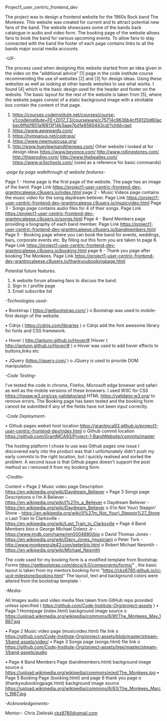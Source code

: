 Project1_user_centric_frontend_dev

The project was to design a frontend website for the 1960s Rock band The Monkees.  This website was created for current and to attract potential new fans of the band. The website showcases some of the bands back catalogue in audio and video form. The booking page of the website allows fans to book the band for various upcoming events. To allow fans to stay connected with the band the footer of each page contains links to all the bands major social media accounts.

*-UX-*

The process used when designing this website started from an idea given in the video on the “additional advice” [1] page in the code institute course recommending the use of websites [2] and [3] for design ideas. Using these websites as well as looking at other bands websites to see what works. I found [4] which is the basic design used for the header and footer on the website. The basic layout for the rest of the website is taken from [5], where the website pages consist of a static background image with a strollable box contain the content of that page. 
1.	https://courses.codeinstitute.net/courses/course-v1:codeinstitute+FE+2017_T3/courseware/c75714c9636b4cf59120d60acbec6ffd/f851a16813f14b3aae7bd1e6560443cd/?child=last
2.	https://www.awwwards.com/
3.	https://tympanus.net/codrops/
4.	https://www.newmusicusa.org/
5.	http://www.hueylewisandthenews.com/
Other website I looked at for design ideas
https://www.beyonce.com/
http://www.rollingstones.com/
http://theprodigy.com/
http://www.thebeatles.com/
https://www.w3schools.com/ (used as a reference for basic commands) 


*-page by page walkthrough of website features-*

Page 1 - Home page is the first page of the website. The page has an image of the band. Page Link https://project1-user-centric-frontend-dev-grantmcaleese.c9users.io/index.html
page 2 - Music Videos page contains the music video for the song daydream believer. Page Link https://project1-user-centric-frontend-dev-grantmcaleese.c9users.io/musicvideo.html
Page 3 - Songs page contains audio files for 4 of their songs. Page Link https://project1-user-centric-frontend-dev-grantmcaleese.c9users.io/songs.html
Page 4 - Band Members page providing a biography of each band member. Page Link https://project1-user-centric-frontend-dev-grantmcaleese.c9users.io/bandmembers.html
Page 5 - Booking page where you can book the band for events, weddings, bars, corporate events etc. By filling out this form you are taken to page 6. Page Link https://project1-user-centric-frontend-dev-grantmcaleese.c9users.io/booking.html
page 6 - Thank you page after booking The Monkees. Page Link https://project1-user-centric-frontend-dev-grantmcaleese.c9users.io/thankyoubookingpage.html

Potential future features.
1. A website forum allowing fans to discuss the band.
2. Sign in / profile page
3. Email subscribe list


*-Technologies used-*

•	Bootstrap ( https://getbootstrap.com/ )
o	Bootstrap was used to mobile-first design of the website.

•	Cdnjs ( https://cdnjs.com/libraries )
o	Cdnjs add the font awesome library for fonts and CSS framework.

•	Hover ( http://ianlunn.github.io/Hover/# )Hover ( http://ianlunn.github.io/Hover/# )
o	Hover was used to add hover effects to buttons,links etc

•	JQuery (https://jquery.com/ )
o	JQuery is used to provide DOM manipulation.


*-Code Testing-*

I’ve tested the code in chrome, Firefox, Microsoft edge browser and safari as well as the mobile versions of these browsers.
I used W3C for CSS https://jigsaw.w3.org/css-validator/and HTML https://validator.w3.org/ to remove errors.
The Booking page has been tested and the booking form cannot be submitted if any of the fields have not been input correctly.


*-Code Deployment-*

•	Github pages websit host location https://grantmca93.github.io/project1-user-centric-frontend-dev/index.html
o	Github commit location https://github.com/GrantMCA93/Project-1-BandWebsite/commits/master

The hosting platform I chose to use was Github pages
one issue I discovered early into the product was that I unfortunately didn’t push my early commits to the right location, but I quickly realised and sorted the problem.
A second issue is that Github pages doesn't support the post method so i removed it from my booking form.


*-Credits-*

Content
•	Page 2 Music video page Description https://en.wikipedia.org/wiki/Daydream_Believer
•	Page 3 Songs page Descriptions 
o	I’m A Believer - https://en.wikipedia.org/wiki/I%27m_a_Believer
o	Daydream Believer - https://en.wikipedia.org/wiki/Daydream_Believer
o	(I’m Not Your) Steppin’ Stone - https://en.wikipedia.org/wiki/(I%27m_Not_Your)_Steppin%27_Stone
o	Last Train to Clarksville - https://en.wikipedia.org/wiki/Last_Train_to_Clarksville
•	Page 4 Band Members bios
o	George Michael Dolenz Jr - https://www.imdb.com/name/nm0004880/bio
o	David Thomas Jones - https://en.wikipedia.org/wiki/Davy_Jones_(musician)
o	Peter Tork - http://www.monkeesrule43.com/peterbio.html
o	Robert Michael Nesmith - https://en.wikipedia.org/wiki/Michael_Nesmith

The code used for my booking form is a modified template from Bootstrap Forms https://getbootstrap.com/docs/4.0/components/forms/" , the basic layout is taken from my mentors booking form "https://ckz8780.github.io/ci-ucd-milestone/booking.html"
The layout, text and background colors were altered from the bootstrap template -

*-Media-*

All Images audio and video media files taken from GitHub repo provided unless specified ( https://github.com/Code-Institute-Org/project-assets )
•	Page 1 Homepage (index.html) background image source 
o	https://upload.wikimedia.org/wikipedia/commons/8/8f/The_Monkees_May_1967.jpg

•	Page 2 Music video page (musicvideo.html) file link 
o	https://github.com/Code-Institute-Org/project-assets/blob/master/stream-1/band-assets/video/
•	Page 3 Songs page (songs.html) file link
o	 https://github.com/Code-Institute-Org/project-assets/tree/master/stream-1/band-assets/audio

•	Page 4 Band Members Page (bandmembers.html) background image source
o	https://upload.wikimedia.org/wikipedia/commons/e/ed/The_Monkees.jpg
•	Page 5 Booking Page (booking.html) and page 6 thank you page
o	(thankyoubookingpage.html) background image source https://upload.wikimedia.org/wikipedia/commons/8/83/The_Monkees_March_1967.jpg


*-Acknowledgements-*

Mentor:- Chris Zielinski  ckz8780@gmail.com 






